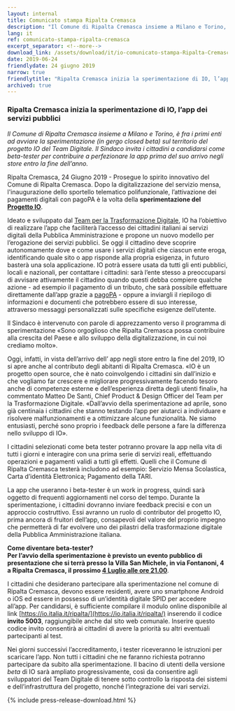 ```yaml
---
layout: internal
title: Comunicato stampa Ripalta Cremasca
description: "Il Comune di Ripalta Cremasca insieme a Milano e Torino, è fra i primi enti ad avviare la sperimentazione (in gergo closed beta) sul territorio del progetto IO del Team Digitale. Il Sindaco invita i cittadini a candidarsi come beta-tester per contribuire a perfezionare la app prima del suo arrivo negli store entro la fine dell’anno."
lang: it
ref: comunicato-stampa-ripalta-cremasca
excerpt_separator: <!--more-->
download_link: /assets/download/it/io-comunicato-stampa-Ripalta-Cremasca-2019.rtf
date: 2019-06-24
friendlydate: 24 giugno 2019
narrow: true
friendlytitle: "Ripalta Cremasca inizia la sperimentazione di IO, l’app dei servizi pubblici"
archived: true
---
```


### Ripalta Cremasca inizia la sperimentazione di IO, l’app dei servizi pubblici

_Il Comune di Ripalta Cremasca insieme a Milano e Torino, è fra i primi enti ad avviare la sperimentazione (in gergo closed beta) sul territorio del progetto IO del Team Digitale. Il Sindaco invita i cittadini a candidarsi come beta-tester per contribuire a perfezionare la app prima del suo arrivo negli store entro la fine dell’anno._

<!--more-->

Ripalta Cremasca, 24 Giugno 2019 - Prosegue lo spirito innovativo del Comune di Ripalta Cremasca. Dopo la digitalizzazione del servizio mensa, l'inaugurazione dello sportello telematico polifunzionale, l’attivazione dei pagamenti digitali con pagoPA è la volta della **sperimentazione del [Progetto IO](https://io.italia.it/)**.

Ideato e sviluppato dal [Team per la Trasformazione Digitale](https://teamdigitale.governo.it/), IO ha l’obiettivo di realizzare l’app che faciliterà l’accesso dei cittadini italiani ai servizi digitali della Pubblica Amministrazione e propone un nuovo modello per l’erogazione dei servizi pubblici. Se oggi il cittadino deve scoprire autonomamente dove e come usare i servizi digitali che ciascun ente eroga, identificando quale sito o app risponde alla propria esigenza, in futuro basterà una sola applicazione. IO potrà essere usata da tutti gli enti pubblici, locali e nazionali, per contattare i cittadini: sarà l’ente stesso a preoccuparsi di avvisare attivamente il cittadino quando questi debba compiere qualche azione - ad esempio il pagamento di un tributo, che sarà possibile effettuare direttamente dall’app grazie a [pagoPA](https://teamdigitale.governo.it/it/projects/pagamenti-digitali.htm) - oppure a inviargli il riepilogo di informazioni e documenti che potrebbero essere di suo interesse, attraverso messaggi personalizzati sulle specifiche esigenze dell’utente.

Il Sindaco è intervenuto con parole di apprezzamento verso il programma di sperimentazione «Sono orgoglioso che Ripalta Cremasca possa contribuire alla crescita del Paese e allo sviluppo della digitalizzazione, in cui noi crediamo molto».

Oggi, infatti, in vista dell’arrivo dell’ app negli store entro la fine del 2019, IO si apre anche al contributo degli abitanti di Ripalta Cremasca. «IO è un progetto open source, che è nato coinvolgendo i cittadini sin dall’inizio e che vogliamo far crescere e migliorare progressivamente facendo tesoro anche di competenze esterne e dell’esperienza diretta degli utenti finali», ha commentato Matteo De Santi, Chief Product & Design Officer del Team per la Trasformazione Digitale. «Dall’avvio della sperimentazione ad aprile, sono già centinaia i cittadini che stanno testando l’app per aiutarci a individuare e risolvere malfunzionamenti e a ottimizzare alcune funzionalità. Ne siamo entusiasti, perché sono proprio i feedback delle persone a fare la differenza nello sviluppo di IO».

I cittadini selezionati come beta tester potranno provare la app nella vita di tutti i giorni e interagire con una prima serie di servizi reali, effettuando operazioni e pagamenti validi a tutti gli effetti. Quelli che il Comune di Ripalta Cremasca testerà includono ad esempio: Servizio Mensa Scolastica, Carta d’identità Elettronica; Pagamento della TARI.

La app che useranno i beta-tester è un work in progress, quindi sarà oggetto di frequenti aggiornamenti nel corso del tempo. Durante la sperimentazione, i cittadini dovranno inviare feedback precisi e con un approccio costruttivo. Essi avranno un ruolo di contributor del progetto IO, prima ancora di fruitori dell’app, consapevoli del valore del proprio impegno che permetterà di far evolvere uno dei pilastri della trasformazione digitale della Pubblica Amministrazione italiana.

**Come diventare beta-tester?<br>
Per l’avvio della sperimentazione è previsto un evento pubblico di presentazione che si terrà presso la Villa San Michele, in via Fontanoni, 4 a Ripalta Cremasca, il prossimo <ins>4 Luglio alle ore 21.00</ins>**.

I cittadini che desiderano partecipare alla sperimentazione nel comune di Ripalta Cremasca, devono essere residenti, avere uno smartphone Android o iOS ed essere in possesso di un’identità digitale SPID per accedere all’app. Per candidarsi, è sufficiente compilare il modulo online disponibile al link [https://io.italia.it/ripalta/](https://io.italia.it/ripalta/) inserendo il codice **invito 5003**, raggiungibile anche dal sito web comunale. Inserire questo codice invito consentirà ai cittadini di avere la priorità su altri eventuali partecipanti al test.

Nei giorni successivi l’accreditamento, i tester riceveranno le istruzioni per scaricare l’app. Non tutti i cittadini che ne faranno richiesta potranno partecipare da subito alla sperimentazione. Il bacino di utenti della versione _beta_ di IO sarà ampliato progressivamente, così da consentire agli sviluppatori del Team Digitale di tenere sotto controllo la risposta dei sistemi e dell’infrastruttura del progetto, nonché l’integrazione dei vari servizi.

{% include press-release-download.html %}
